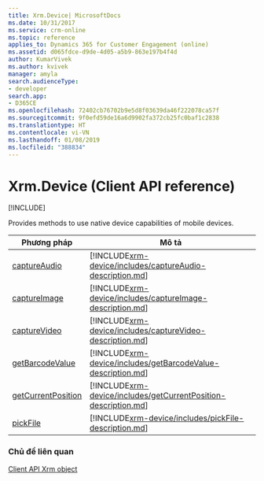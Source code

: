 ```yaml
---
title: Xrm.Device| MicrosoftDocs
ms.date: 10/31/2017
ms.service: crm-online
ms.topic: reference
applies_to: Dynamics 365 for Customer Engagement (online)
ms.assetid: d065fdce-d9de-4d05-a5b9-863e197b4f4d
author: KumarVivek
ms.author: kvivek
manager: amyla
search.audienceType:
- developer
search.app:
- D365CE
ms.openlocfilehash: 72402cb76702b9e5d8f03639da46f222078ca57f
ms.sourcegitcommit: 9f0efd59de16a6d9902fa372cb25fc0baf1c2838
ms.translationtype: HT
ms.contentlocale: vi-VN
ms.lasthandoff: 01/08/2019
ms.locfileid: "388834"
---
```

# <a name="xrmdevice-client-api-reference"></a>Xrm.Device (Client API reference)

[!INCLUDE[](../../../includes/cc_applies_to_update_9_0_0.md)]

Provides methods to use native device capabilities of mobile devices. 


|                         Phương pháp                         |                                                       Mô tả                                                        |
|--------------------------------------------------------|--------------------------------------------------------------------------------------------------------------------------|
|       [captureAudio](xrm-device/captureAudio.md)       |       [!INCLUDE[xrm-device/includes/captureAudio-description.md](xrm-device/includes/captureAudio-description.md)]       |
|       [captureImage](xrm-device/captureImage.md)       |       [!INCLUDE[xrm-device/includes/captureImage-description.md](xrm-device/includes/captureImage-description.md)]       |
|       [captureVideo](xrm-device/captureVideo.md)       |       [!INCLUDE[xrm-device/includes/captureVideo-description.md](xrm-device/includes/captureVideo-description.md)]       |
|    [getBarcodeValue](xrm-device/getBarcodeValue.md)    |    [!INCLUDE[xrm-device/includes/getBarcodeValue-description.md](xrm-device/includes/getBarcodeValue-description.md)]    |
| [getCurrentPosition](xrm-device/getCurrentPosition.md) | [!INCLUDE[xrm-device/includes/getCurrentPosition-description.md](xrm-device/includes/getCurrentPosition-description.md)] |
|           [pickFile](xrm-device/pickFile.md)           |           [!INCLUDE[xrm-device/includes/pickFile-description.md](xrm-device/includes/pickFile-description.md)]           |

### <a name="related-topics"></a>Chủ đề liên quan

[Client API Xrm object](../clientapi-xrm.md)

